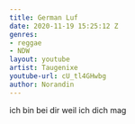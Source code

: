 ```yaml
---
title: German Luf
date: 2020-11-19 15:25:12 Z
genres:
- reggae
- NDW
layout: youtube
artist: Taugenixe
youtube-url: cU_tl4GHwbg
author: Norandin
---
```


ich bin bei dir weil ich dich mag